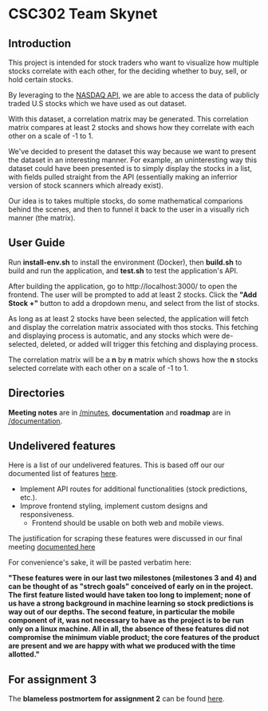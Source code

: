 # CSC302 Team Skynet

## Introduction

This project is intended for stock traders who want to visualize how multiple stocks correlate with each other, for the deciding whether to buy, sell, or hold certain stocks.

By leveraging to the [NASDAQ API](https://data.nasdaq.com/tools/api), we are able to access the data of publicly traded U.S stocks which we have used as out dataset.

With this dataset, a correlation matrix may be generated.  This correlation matrix compares at least 2 stocks and shows how they correlate with each other on a scale of -1 to 1.

We've decided to present the dataset this way because we want to present the dataset in an interesting manner.  For example, an uninteresting way this dataset could have been presented is to simply display the stocks in a list, with fields pulled straight from the API (essentially making an inferrior version of stock scanners which already exist).

Our idea is to takes multiple stocks, do some mathematical comparions behind the scenes, and then to funnel it back to the user in a visually rich manner (the matrix).

## User Guide
Run **install-env.sh** to install the environment (Docker), then **build.sh** to build and run the application, and **test.sh** to test the application's API.

After building the application, go to http://localhost:3000/ to open the frontend.  The user will be prompted to add at least 2 stocks.  Click the **"Add Stock +"** button to add a dropdown menu, and select from the list of stocks.

As long as at least 2 stocks have been selected, the application will fetch and display the correlation matrix associated with thos stocks.  This fetching and displaying process is automatic, and any stocks which were de-selected, deleted, or added will trigger this fetching and displaying process.

The correlation matrix will be a **n** by **n** matrix which shows how the **n** stocks selected correlate with each other on a scale of -1 to 1.

## Directories
**Meeting notes** are in [/minutes](https://github.com/tqe1999/csc302-skynet/tree/main/minutes), **documentation** and **roadmap** are in [/documentation](https://github.com/tqe1999/csc302-skynet/tree/main/documentation).

## Undelivered features
Here is a list of our undelivered features.  This is based off our our documented list of features [here](https://github.com/tqe1999/csc302-skynet/blob/main/documentation/features.md).

 - Implement API routes for additional functionalities (stock predictions, etc.).
 - Improve frontend styling, implement custom designs and responsiveness.
   - Frontend should be usable on both web and mobile views.
   
The justification for scraping these features were discussed in our final meeting [documented here](https://github.com/tqe1999/csc302-skynet/blob/main/minutes/meeting-7.md)

For convenience's sake, it will be pasted verbatim here:

**"These features were in our last two milestones (milestones 3 and 4) and can be thought of as "strech goals" conceived of early on in the project. The first feature listed would have taken too long to implement; none of us have a strong background in machine learning so stock predictions is way out of our depths. The second feature, in particular the mobile component of it, was not necessary to have as the project is to be run only on a linux machine.
All in all, the absence of these features did not compromise the minimum viable product; the core features of the product are present and we are happy with what we produced with the time allotted."**


## For assignment 3
The **blameless postmortem for assignment 2** can be found [here](https://github.com/tqe1999/csc302-skynet/blob/main/documentation/blameless-postmortem-2.md).